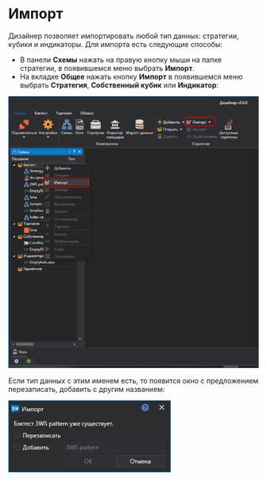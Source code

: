 # Импорт

Дизайнер позволяет импортировать любой тип данных: стратегии, кубики и индикаторы. Для импорта есть следующие способы:

- В панели **Схемы** нажать на правую кнопку мыши на папке стратегии, в появившемся меню выбрать **Импорт**.
- На вкладке **Общее** нажать кнопку **Импорт** в появившемся меню выбрать **Стратегия**, **Собственный кубик** или **Индикатор**:

![Designer Import strategies 00](../../../images/designer_import_strategies_00.png)

Если тип данных с этим именем есть, то появится окно с предложением перезаписать, добавить с другим названием:

![Designer Import strategies 01](../../../images/designer_import_strategies_01.png)